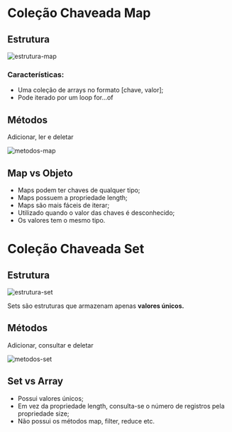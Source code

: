 # Coleção Chaveada Map

## Estrutura

![estrutura-map](https://user-images.githubusercontent.com/78867248/168704450-31132ea0-02d8-46de-a190-7af069f903f6.png)

### Características:
- Uma coleção de arrays no formato [chave, valor];
- Pode iterado por um loop for...of

## Métodos
Adicionar, ler e deletar

![metodos-map](https://user-images.githubusercontent.com/78867248/168704464-ca17570a-112a-4e6d-87a9-d2ae0267019f.png)

## Map vs Objeto
- Maps podem ter chaves de qualquer tipo;
- Maps possuem a propriedade length;
- Maps são mais fáceis de iterar;
- Utilizado quando o valor das chaves é desconhecido;
- Os valores tem o mesmo tipo.


# Coleção Chaveada Set

## Estrutura

![estrutura-set](https://user-images.githubusercontent.com/78867248/168706110-05edfaee-56d2-4e80-8184-2482a552f9d0.png)

Sets são estruturas que armazenam apenas **valores únicos.**

## Métodos
Adicionar, consultar e deletar

![metodos-set](https://user-images.githubusercontent.com/78867248/168706119-5cadb978-a5ea-4d52-945f-60260cfea5fd.png)

## Set vs Array
- Possui valores únicos;
- Em vez da propriedade length, consulta-se o número de registros pela propriedade size;
- Não possui os métodos map, filter, reduce etc.
